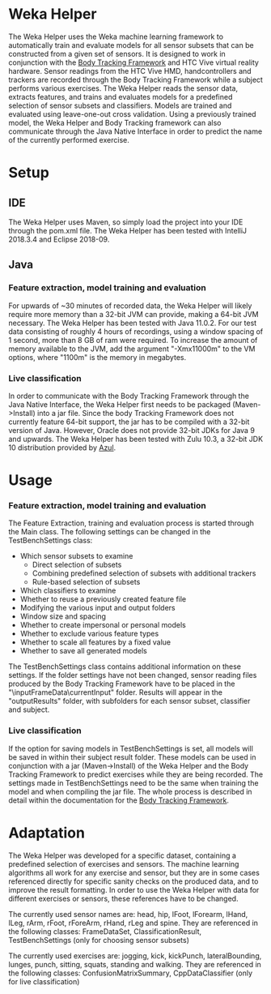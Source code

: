 # Weka Helper

The Weka Helper uses the Weka machine learning framework to automatically train and evaluate models for all sensor subsets that can be constructed from a given set of sensors. It is designed to work in conjunction with the [Body Tracking Framework](https://github.com/riruroman/BodyTracking) and HTC Vive virtual reality hardware. Sensor readings from the HTC Vive HMD, handcontrollers and trackers are recorded through the Body Tracking Framework while a subject performs various exercises. The Weka Helper reads the sensor data, extracts features, and trains and evaluates models for a predefined selection of sensor subsets and classifiers. Models are trained and evaluated using leave-one-out cross validation. Using a previously trained model, the Weka Helper and Body Tracking framework can also communicate through the Java Native Interface in order to predict the name of the currently performed exercise.

# Setup

## IDE
The Weka Helper uses Maven, so simply load the project into your IDE through the pom.xml file. The Weka Helper has been tested with IntelliJ 2018.3.4 and Eclipse 2018-09.

## Java

### Feature extraction, model training and evaluation
For upwards of ~30 minutes of recorded data, the Weka Helper will likely require more memory than a 32-bit JVM can provide, making a 64-bit JVM necessary. The Weka Helper has been tested with Java 11.0.2. For our test data consisting of roughly 4 hours of recordings, using a window spacing of 1 second, more than 8 GB of ram were required. To increase the amount of memory available to the JVM, add the argument "-Xmx11000m" to the VM options, where "1100m" is the memory in megabytes.

### Live classification
In order to communicate with the Body Tracking Framework through the Java Native Interface, the Weka Helper first needs to be packaged (Maven->Install) into a jar file. Since the body Tracking Framework does not currently feature 64-bit support, the jar has to be compiled with a 32-bit version of Java. However, Oracle does not provide 32-bit JDKs for Java 9 and upwards. The Weka Helper has been tested with Zulu 10.3, a 32-bit JDK 10 distribution provided by [Azul](https://www.azul.com/downloads/zulu/).

# Usage

### Feature extraction, model training and evaluation
The Feature Extraction, training and evaluation process is started through the Main class.
The following settings can be changed in the TestBenchSettings class:

- Which sensor subsets to examine
	- Direct selection of subsets
	- Combining predefined selection of subsets with additional trackers
	- Rule-based selection of subsets
- Which classifiers to examine
- Whether to reuse a previously created feature file
- Modifying the various input and output folders
- Window size and spacing
- Whether to create impersonal or personal models
- Whether to exclude various feature types
- Whether to scale all features by a fixed value
- Whether to save all generated models

The TestBenchSettings class contains additional information on these settings. If the folder settings have not been changed, sensor reading files produced by the Body Tracking Framework have to be placed in the "\inputFrameData\currentInput" folder. Results will appear in the "outputResults" folder, with subfolders for each sensor subset, classifier and subject.

### Live classification
If the option for saving models in TestBenchSettings is set, all models will be saved in within their subject result folder. These models can be used in conjunction with a jar (Maven->Install) of the Weka Helper and the Body Tracking Framework to predict exercises while they are being recorded. The settings made in TestBenchSettings need to be the same when training the model and when compiling the jar file. The whole process is described in detail within the documentation for the [Body Tracking Framework](https://github.com/riruroman/BodyTracking).

# Adaptation
The Weka Helper was developed for a specific dataset, containing a predefined selection of exercises and sensors. The machine learning algorithms all work for any exercise and sensor, but they are in some cases referenced directly for specific sanity checks on the produced data, and to improve the result formatting. In order to use the Weka Helper with data for different exercises or sensors, these references have to be changed.

The currently used sensor names are:
head, hip, lFoot, lForearm, lHand, lLeg, rArm, rFoot, rForeArm, rHand, rLeg and spine.
They are referenced in the following classes:
FrameDataSet, ClassificationResult, TestBenchSettings (only for choosing sensor subsets)

The currently used exercises are:
jogging, kick, kickPunch, lateralBounding, lunges, punch, sitting, squats, standing and walking.
They are referenced in the following classes:
ConfusionMatrixSummary, CppDataClassifier (only for live classification)